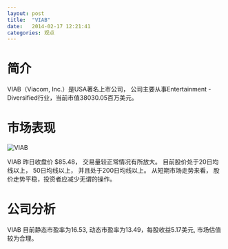 ```yaml
---
layout: post
title:  "VIAB"
date:   2014-02-17 12:21:41
categories: 观点
---
```


# 简介
VIAB（Viacom, Inc.）是USA著名上市公司，
公司主要从事Entertainment - Diversified行业，当前市值38030.05百万美元。

# 市场表现

![VIAB](http://finviz.com/chart.ashx?t=VIAB&ty=c&ta=1&p=d&s=l)

VIAB 昨日收盘价 $85.48，
交易量较正常情况有所放大。
目前股价处于20日均线以上，
50日均线以上，
并且处于200日均线以上。
从短期市场走势来看，
股价走势平稳，投资者应减少无谓的操作。

# 公司分析
VIAB 目前静态市盈率为16.53, 动态市盈率为13.49，每股收益5.17美元,
市场估值较为合理。
